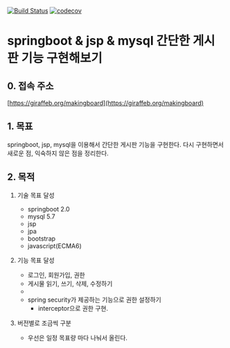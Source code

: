 [![Build Status](https://travis-ci.org/giraffeb/makingboad.svg?branch=master)](https://travis-ci.org/giraffeb/makingboad)
[![codecov](https://codecov.io/gh/giraffeb/makingboad/branch/master/graph/badge.svg)](https://codecov.io/gh/giraffeb/makingboad)

# springboot & jsp & mysql 간단한 게시판 기능 구현해보기

## 0. 접속 주소
[https://giraffeb.org/makingboard](https://giraffeb.org/makingboard)

## 1. 목표
springboot, jsp, mysql을 이용해서 간단한 게시판 기능을 구현한다.
다시 구현하면서 새로운 점, 익숙하지 않은 점을 정리한다.

## 2. 목적
1. 기술 목표 달성
    - springboot 2.0
    - mysql 5.7
    - jsp
    - jpa
    - bootstrap
    - javascript(ECMA6)
    
2. 기능 목표 달성
    - 로그인, 회원가입, 권한
    - 게시물 읽기, 쓰기, 삭제, 수정하기
    - 
    - spring security가 제공하는 기능으로 권한 설정하기
        - interceptor으로 권한 구현.
        
        
3. 버전별로 조금씩 구분
    - 우선은 일정 목표량 마다 나눠서 올린다.
    
    
